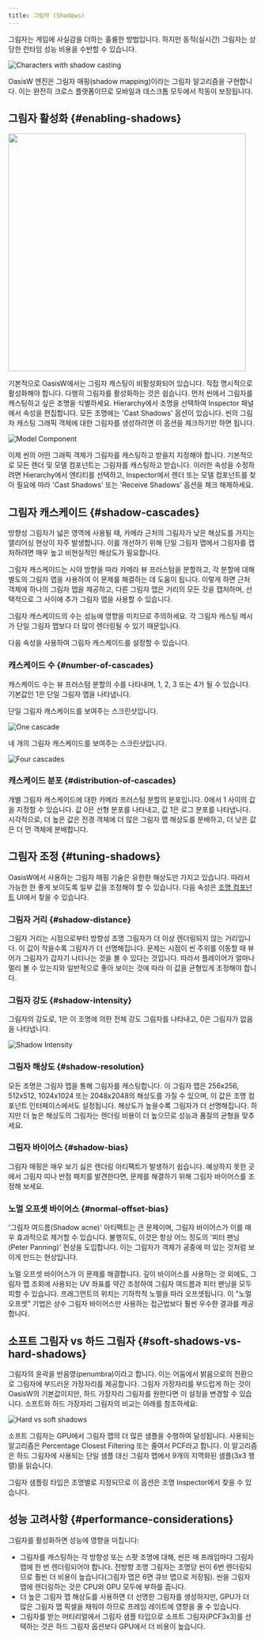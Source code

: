 ```yaml
---
title: 그림자 (Shadows)
---
```


그림자는 게임에 사실감을 더하는 훌륭한 방법입니다. 하지만 동적(실시간) 그림자는 상당한 런타임 성능 비용을 수반할 수 있습니다. 
<!-- 씬에 정적 그림자를 추가하는 더 성능이 좋은 방법은 [라이트맵][4]을 참조하세요. -->

![Characters with shadow casting](/img/user-manual/graphics/lighting/shadows/doom3_shadows.jpg)

OasisW 엔진은 그림자 매핑(shadow mapping)이라는 그림자 알고리즘을 구현합니다. 이는 완전히 크로스 플랫폼이므로 모바일과 데스크톱 모두에서 작동이 보장됩니다.

## 그림자 활성화 {#enabling-shadows}

<img loading="lazy" src="/img/user-manual/graphics/lighting/shadows/light-shadow-options.png" width="480" />

기본적으로 OasisW에서는 그림자 캐스팅이 비활성화되어 있습니다. 직접 명시적으로 활성화해야 합니다. 다행히 그림자를 활성화하는 것은 쉽습니다. 먼저 씬에서 그림자를 캐스팅하고 싶은 조명을 식별하세요. Hierarchy에서 조명을 선택하여 Inspector 패널에서 속성을 편집합니다. 모든 조명에는 'Cast Shadows' 옵션이 있습니다. 씬의 그림자 캐스팅 그래픽 객체에 대한 그림자를 생성하려면 이 옵션을 체크하기만 하면 됩니다.

![Model Component](/img/user-manual/scenes/components/component-model.png)

이제 씬의 어떤 그래픽 객체가 그림자를 캐스팅하고 받을지 지정해야 합니다. 기본적으로 모든 렌더 및 모델 컴포넌트는 그림자를 캐스팅하고 받습니다. 이러한 속성을 수정하려면 Hierarchy에서 엔티티를 선택하고, Inspector에서 렌더 또는 모델 컴포넌트를 찾아 필요에 따라 'Cast Shadows' 또는 'Receive Shadows' 옵션을 체크 해제하세요.

## 그림자 캐스케이드 {#shadow-cascades}

방향성 그림자가 넓은 영역에 사용될 때, 카메라 근처의 그림자가 낮은 해상도를 가지는 앨리어싱 현상이 자주 발생합니다. 이를 개선하기 위해 단일 그림자 맵에서 그림자를 캡처하려면 매우 높고 비현실적인 해상도가 필요합니다.

그림자 캐스케이드는 시야 방향을 따라 카메라 뷰 프러스텀을 분할하고, 각 분할에 대해 별도의 그림자 맵을 사용하여 이 문제를 해결하는 데 도움이 됩니다. 이렇게 하면 근처 객체에 하나의 그림자 맵을 제공하고, 다른 그림자 맵은 거리의 모든 것을 캡처하며, 선택적으로 그 사이에 추가 그림자 맵을 사용할 수 있습니다.

그림자 캐스케이드의 수는 성능에 영향을 미치므로 주의하세요. 각 그림자 캐스팅 메시가 단일 그림자 맵보다 더 많이 렌더링될 수 있기 때문입니다.

다음 속성을 사용하여 그림자 캐스케이드를 설정할 수 있습니다.

### 캐스케이드 수 {#number-of-cascades}

캐스케이드 수는 뷰 프러스텀 분할의 수를 나타내며, 1, 2, 3 또는 4가 될 수 있습니다. 기본값인 1은 단일 그림자 맵을 나타냅니다.

단일 그림자 캐스케이드를 보여주는 스크린샷입니다.

![One cascade](/img/user-manual/graphics/lighting/shadows/shadow_cascades_1.jpg)

네 개의 그림자 캐스케이드를 보여주는 스크린샷입니다.

![Four cascades](/img/user-manual/graphics/lighting/shadows/shadow_cascades_4.jpg)

### 캐스케이드 분포 {#distribution-of-cascades}

개별 그림자 캐스케이드에 대한 카메라 프러스텀 분할의 분포입니다. 0에서 1 사이의 값을 지정할 수 있습니다. 값 0은 선형 분포를 나타내고, 값 1은 로그 분포를 나타냅니다. 시각적으로, 더 높은 값은 전경 객체에 더 많은 그림자 맵 해상도를 분배하고, 더 낮은 값은 더 먼 객체에 분배합니다.

## 그림자 조정 {#tuning-shadows}

OasisW에서 사용하는 그림자 매핑 기술은 유한한 해상도만 가지고 있습니다. 따라서 가능한 한 좋게 보이도록 일부 값을 조정해야 할 수 있습니다. 다음 속성은 [조명 컴포넌트][2] UI에서 찾을 수 있습니다.

### 그림자 거리 {#shadow-distance}

그림자 거리는 시점으로부터 방향성 조명 그림자가 더 이상 렌더링되지 않는 거리입니다. 이 값이 작을수록 그림자가 더 선명해집니다. 문제는 시점이 씬 주위를 이동할 때 뷰어가 그림자가 갑자기 나타나는 것을 볼 수 있다는 것입니다. 따라서 플레이어가 얼마나 멀리 볼 수 있는지와 일반적으로 좋아 보이는 것에 따라 이 값을 균형있게 조정해야 합니다.

### 그림자 강도 {#shadow-intensity}

그림자의 강도로, 1은 이 조명에 의한 전체 강도 그림자를 나타내고, 0은 그림자가 없음을 나타냅니다.

![Shadow Intensity](/img/user-manual/graphics/lighting/shadows/shadow-intensity.gif)

### 그림자 해상도 {#shadow-resolution}

모든 조명은 그림자 맵을 통해 그림자를 캐스팅합니다. 이 그림자 맵은 256x256, 512x512, 1024x1024 또는 2048x2048의 해상도를 가질 수 있으며, 이 값은 조명 컴포넌트 인터페이스에서도 설정됩니다. 해상도가 높을수록 그림자가 더 선명해집니다. 하지만 더 높은 해상도의 그림자는 렌더링 비용이 더 높으므로 성능과 품질의 균형을 맞추세요.

### 그림자 바이어스 {#shadow-bias}

그림자 매핑은 매우 보기 싫은 렌더링 아티팩트가 발생하기 쉽습니다. 예상하지 못한 곳에서 그림자 띠나 반점 패치를 발견한다면, 문제를 해결하기 위해 그림자 바이어스를 조정해 보세요.

### 노멀 오프셋 바이어스 {#normal-offset-bias}

'그림자 여드름(Shadow acne)' 아티팩트는 큰 문제이며, 그림자 바이어스가 이를 매우 효과적으로 제거할 수 있습니다. 불행히도, 이것은 항상 어느 정도의 '피터 팬닝(Peter Panning)' 현상을 도입합니다. 이는 그림자가 객체가 공중에 떠 있는 것처럼 보이게 만드는 현상입니다.

노멀 오프셋 바이어스가 이 문제를 해결합니다. 깊이 바이어스를 사용하는 것 외에도, 그림자 맵 조회에 사용되는 UV 좌표를 약간 조정하여 그림자 여드름과 피터 팬닝을 모두 피할 수 있습니다. 프래그먼트의 위치는 기하학적 노멀을 따라 오프셋됩니다. 이 "노멀 오프셋" 기법은 상수 그림자 바이어스만 사용하는 접근법보다 훨씬 우수한 결과를 제공합니다.

## 소프트 그림자 vs 하드 그림자 {#soft-shadows-vs-hard-shadows}

그림자의 윤곽을 반음영(penumbra)이라고 합니다. 이는 어둠에서 밝음으로의 전환으로 그림자에 부드러운 가장자리를 제공합니다. 그림자 가장자리를 부드럽게 하는 것이 OasisW의 기본값이지만, 하드 가장자리 그림자를 원한다면 이 설정을 변경할 수 있습니다. 소프트와 하드 가장자리 그림자의 비교는 아래를 참조하세요:

![Hard vs soft shadows](/img/user-manual/graphics/lighting/shadows/hard_vs_soft.jpg)

소프트 그림자는 GPU에서 그림자 맵의 더 많은 샘플을 수행하여 달성됩니다. 사용되는 알고리즘은 Percentage Closest Filtering 또는 줄여서 PCF라고 합니다. 이 알고리즘은 하드 그림자에 사용되는 단일 샘플 대신 그림자 맵에서 9개의 지역화된 샘플(3x3 행렬)을 읽습니다.

그림자 샘플링 타입은 조명별로 지정되므로 이 옵션은 조명 Inspector에서 찾을 수 있습니다.

## 성능 고려사항 {#performance-considerations}

그림자를 활성화하면 성능에 영향을 미칩니다:

* 그림자를 캐스팅하는 각 방향성 또는 스팟 조명에 대해, 씬은 매 프레임마다 그림자 맵에 한 번 렌더링되어야 합니다. 전방향 조명 그림자는 조명당 씬이 6번 렌더링되므로 훨씬 더 비용이 높습니다(그림자 맵은 6면 큐브 맵으로 저장됨). 씬을 그림자 맵에 렌더링하는 것은 CPU와 GPU 모두에 부하를 줍니다.
* 더 높은 그림자 맵 해상도를 사용하면 더 선명한 그림자를 생성하지만, GPU가 더 많은 그림자 맵 픽셀을 채워야 하므로 프레임 레이트에 영향을 줄 수 있습니다.
* 그림자를 받는 머티리얼에서 그림자 샘플 타입으로 소프트 그림자(PCF3x3)를 선택하는 것은 하드 그림자 옵션보다 GPU에서 더 비용이 높습니다.
<!-- * 그림자가 환경의 정적 부분에서 온다면 [라이트맵][4]을 사용하여 그림자를 텍스처에 베이크하는 것을 고려하세요. -->

[2]: /user-manual/scenes/components/light
[4]: /user-manual/graphics/lighting/lightmapping
